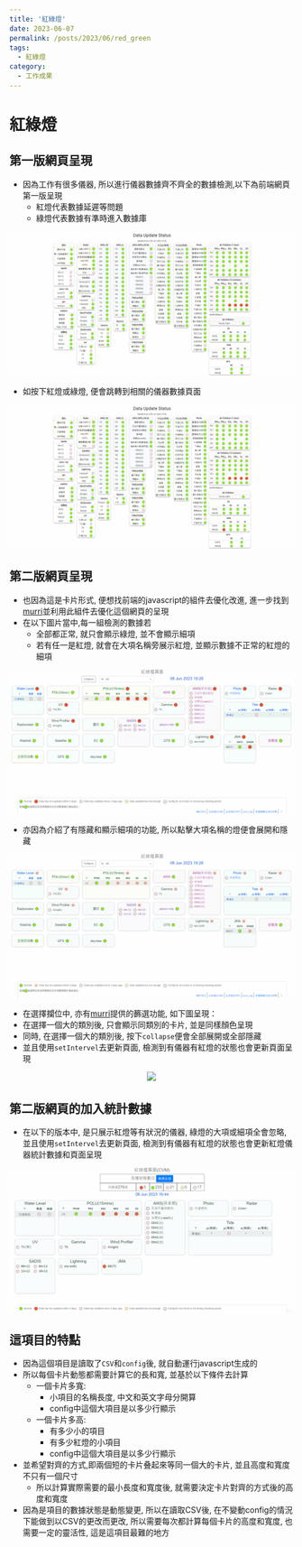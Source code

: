 ```yaml
---
title: '紅綠燈'
date: 2023-06-07
permalink: /posts/2023/06/red_green
tags:
  - 紅綠燈
category:
  - 工作成果
---
```



# 紅綠燈


## 第一版網頁呈現




- 因為工作有很多儀器, 所以進行儀器數據齊不齊全的數據檢測,以下為前端網頁第一版呈現
  - 紅燈代表數據延遲等問題
  - 綠燈代表數據有準時進入數據庫
 <div style="text-align:center;margin-bottom:10px" id="image1"><img src="/images/red_green/red_green_1.gif" /></div>


- 如按下紅燈或綠燈, 便會跳轉到相關的儀器數據頁面
  
<div style="text-align:center;margin-bottom:10px" id="image1"><img src="/images/red_green/red_green_0.gif" /></div>

## 第二版網頁呈現

- 也因為這是卡片形式, 便想找前端的javascript的組件去優化改進, 進一步找到[murri](https://muuri.dev/)並利用此組件去優化這個網頁的呈現
- 在以下圖片當中,每一組檢測的數據若
  - 全部都正常, 就只會顯示綠燈, 並不會顯示細項
  - 若有任一是紅燈, 就會在大項名稱旁展示紅燈, 並顯示數據不正常的紅燈的細項

  
 <div style="text-align:center;margin-bottom:10px" id="image1"><img src="/images/red_green/red_green_2.gif" /></div>



- 亦因為介紹了有隱藏和顯示細項的功能, 所以點擊大項名稱的燈便會展開和隱藏
 <div style="text-align:center;margin-bottom:10px" id="image1"><img src="/images/red_green/red_green_collapse_one.gif" /></div>



- 在選擇攔位中, 亦有[murri](https://muuri.dev/)提供的籂選功能, 如下圖呈現：
- 在選擇一個大的類別後, 只會顯示同類別的卡片, 並是同樣顏色呈現
- 同時, 在選擇一個大的類別後, 按下```collapse```便會全部展開或全部隱藏
- 並且使用```setIntervel```去更新頁面, 檢測到有儀器有紅燈的狀態也會更新頁面呈現
  
 <div style="text-align:center;margin-bottom:10px" id="image1"><img src="/images/red_green/red_green_select.gif" /></div>


## 第二版網頁的加入統計數據


- 在以下的版本中, 是只展示紅燈等有狀況的儀器, 綠燈的大項或細項全會忽略, 並且使用```setIntervel```去更新頁面, 檢測到有儀器有紅燈的狀態也會更新紅燈儀器統計數據和頁面呈現
 <div style="text-align:center;margin-bottom:10px" id="image1"><img src="/images/red_green/red_green_cvm.gif" /></div>


## 這項目的特點


- 因為這個項目是讀取了```CSV```和```config```後, 就自動運行javascript生成的
- 所以每個卡片動態都需要計算它的長和寬, 並基於以下條件去計算
  - 一個卡片多寬: 
    - 小項目的名稱長度, 中文和英文字母分開算
    - config中這個大項目是以多少行顯示
  - 一個卡片多高:
    - 有多少小的項目
    - 有多少紅燈的小項目
    - config中這個大項目是以多少行顯示
- 並希望對齊的方式,即兩個短的卡片叠起來等同一個大的卡片, 並且高度和寬度不只有一個尺寸
  - 所以計算實際需要的最小長度和寬度後, 就需要決定卡片對齊的方式後的高度和寬度
- 因為是項目的數據狀態是動態變更, 所以在讀取CSV後, 在不變動config的情況下能做到以CSV的更改而更改, 所以需要每次都計算每個卡片的高度和寬度, 也需要一定的靈活性, 這是這項目最難的地方